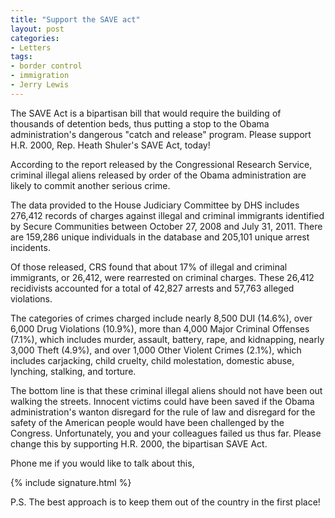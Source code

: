 ```yaml
---
title: "Support the SAVE act"
layout: post
categories:
- Letters
tags:
- border control
- immigration
- Jerry Lewis
---
```


The SAVE Act is a bipartisan bill that would require the building of thousands of detention beds, thus putting a stop to the Obama administration's dangerous "catch and release" program. Please support H.R. 2000, Rep. Heath Shuler's SAVE Act, today!

According to the report released by the Congressional Research Service, criminal illegal aliens released by order of the Obama administration are likely to commit another serious crime.

The data provided to the House Judiciary Committee by DHS includes 276,412 records of charges against illegal and criminal immigrants identified by Secure Communities between October 27, 2008 and July 31, 2011. There are 159,286 unique individuals in the database and 205,101 unique arrest incidents.

Of those released, CRS found that about 17% of illegal and criminal immigrants, or 26,412, were rearrested on criminal charges. These 26,412 recidivists accounted for a total of 42,827 arrests and 57,763 alleged violations.

The categories of crimes charged include nearly 8,500 DUI (14.6%), over 6,000 Drug Violations (10.9%), more than 4,000 Major Criminal Offenses (7.1%), which includes murder, assault, battery, rape, and kidnapping, nearly 3,000 Theft (4.9%), and over 1,000 Other Violent Crimes (2.1%), which includes carjacking, child cruelty, child molestation, domestic abuse, lynching, stalking, and torture.

The bottom line is that these criminal illegal aliens should not have been out walking the streets. Innocent victims could have been saved if the Obama administration's wanton disregard for the rule of law and disregard for the safety of the American people would have been challenged by the Congress. Unfortunately, you and your colleagues failed us thus far. Please change this by supporting H.R. 2000, the bipartisan SAVE Act.

Phone me if you would like to talk about this,

{% include signature.html %}

P.S. The best approach is to keep them out of the country in the first place!
